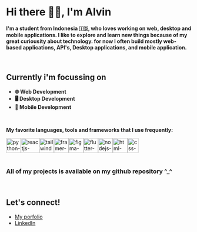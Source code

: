 # Hi there 👋👋, I'm Alvin

**I'm a student from Indonesia 🇮🇩, who loves working on web, desktop and mobile applications. I like to explore and learn new things because of my great curiousity about technology. for now I often build mostly web-based applications, API's, Desktop applications, and mobile application.**

<br>

## Currently i'm focussing on
- **🌐 Web Development**
- **🖥️ Desktop Development**
- **📱  Mobile Development**

<br>

**My favorite languages, tools and frameworks that I use frequently:**


<div style="display: flex">
    <img src="https://upload.wikimedia.org/wikipedia/commons/thumb/c/c3/Python-logo-notext.svg/1200px-Python-logo-notext.svg.png" height="40"  width="40" alt="python-logo"/>
    <img src="https://upload.wikimedia.org/wikipedia/commons/thumb/a/a7/React-icon.svg/2300px-React-icon.svg.png"  width="50" height="40" alt="reactjs-logo"/>
    <img src="https://upload.wikimedia.org/wikipedia/commons/thumb/d/d5/Tailwind_CSS_Logo.svg/2048px-Tailwind_CSS_Logo.svg.png"  width="40" height="40" alt="tailwindcss-logo"/>
    <img src="https://camo.githubusercontent.com/179d66ab2b0321726c88a586c4ad38802e7113a3c98c6fd3f0156c01c98cfd14/68747470733a2f2f6672616d657275736572636f6e74656e742e636f6d2f696d616765732f34386861395a52396f5a51475136675a38595566456c50335430412e706e67"  width="40" height="40" alt="framer-motion-logo"/>
    <img src="https://upload.wikimedia.org/wikipedia/commons/3/33/Figma-logo.svg"  width="40" height="40" alt="figma-logo"/>
    <img src="https://cdn-images-1.medium.com/max/1200/1*5-aoK8IBmXve5whBQM90GA.png"  width="40" height="40" alt="flutter-logo"/>
    <img src="https://seeklogo.com/images/N/nodejs-logo-FBE122E377-seeklogo.com.png"  width="40" height="40" alt="nodejs-logo"/>
    <img src="https://upload.wikimedia.org/wikipedia/commons/thumb/6/61/HTML5_logo_and_wordmark.svg/512px-HTML5_logo_and_wordmark.svg.png"  width="40" height="40" alt="html-logo"/>
    <img src="https://upload.wikimedia.org/wikipedia/commons/thumb/d/d5/CSS3_logo_and_wordmark.svg/1452px-CSS3_logo_and_wordmark.svg.png"  width="30" height="40" alt="css-logo"/>
</div>

<br>

### All of my projects is available on my github repository ^_^

<br>
    
## Let's connect!
- <a href="https://alvinsetya.my.id">My porfolio</a>
- <a href="https://www.linkedin.com/in/alvin-setya-3b23511b6">LinkedIn</a>
